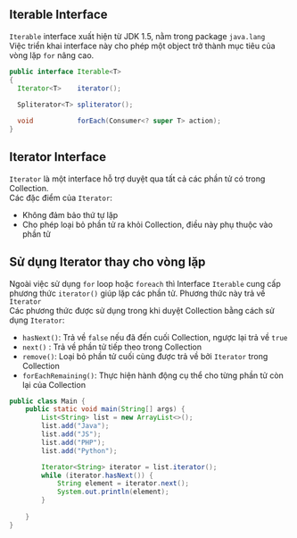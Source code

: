 ## Iterable Interface
`Iterable` interface xuất hiện từ JDK 1.5, nằm trong package `java.lang`  
Việc triển khai interface này cho phép một object trở thành mục tiêu của vòng lặp `for` nâng cao.  

```java
public interface Iterable<T>
{
  Iterator<T>    iterator();
  
  Spliterator<T> spliterator();

  void           forEach(Consumer<? super T> action);
}
```

## Iterator Interface
`Iterator` là một interface hỗ trợ duyệt qua tất cả các phần tử có trong Collection.   
Các đặc điểm của `Iterator`: 
- Không đảm bảo thứ tự lặp  
- Cho phép loại bỏ phần tử ra khỏi Collection, điều này phụ thuộc vào phần tử

## Sử dụng Iterator thay cho vòng lặp  
Ngoài việc sử dụng `for` loop hoặc `foreach` thì Interface `Iterable` cung cấp phương thức `iterator()` giúp lặp các phần tử. Phương thức này trả về `Iterator`  
Các phương thức được sử dụng trong khi duyệt Collection bằng cách sử dụng `Iterator`:  
- `hasNext()`: Trả về `false` nếu đã đến cuối Collection, ngược lại trả về `true`  
- `next()` : Trả về phần tử tiếp theo trong Collection  
- `remove()`: Loại bỏ phần tử cuối cùng được trả về bởi `Iterator` trong Collection  
- `forEachRemaining()`: Thực hiện hành động cụ thể cho từng phần tử còn lại của Collection

```java
public class Main {
    public static void main(String[] args) {
        List<String> list = new ArrayList<>();
        list.add("Java");
        list.add("JS");
        list.add("PHP");
        list.add("Python");

        Iterator<String> iterator = list.iterator();
        while (iterator.hasNext()) {
            String element = iterator.next();
            System.out.println(element);
        }
        
    }
}
```

